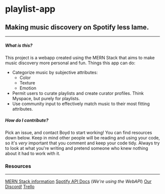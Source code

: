 # playlist-app


## Making music discovery on Spotify less lame.
---

##### What is this?
This project is a webapp created using the MERN Stack that aims to make music discovery more personal and fun.
Things this app can do: 
- Categorize music by subjective attributes:
  - Color
  - Texture
  - Emotion
- Permit users to curate playlists and create curator profiles. Think Myspace, but purely for playlists. 
- Use community input to effectively match music to their most fitting attributes. 


##### How do I contribute?
Pick an issue, and contact Boyd to start working! You can find resources down below. 
Keep in mind other people will be reading and using your code, so it's *very* important that you comment 
and keep your code tidy. Always try to look at what you're writing and pretend someone who knew nothing about it
had to work with it.

### Resources
---
[MERN Stack information](https://www.geeksforgeeks.org/mern-stack/)
[Spotify API Docs](https://developer.spotify.com/documentation/) (*We're using the WebAPI*)
[Our Discord!](https://discord.gg/MppSMsn)
[Trello](https://trello.com/invite/b/XqZurS5h/1e74cae490a8484cc14d43abaadf4e41/playlist-app)